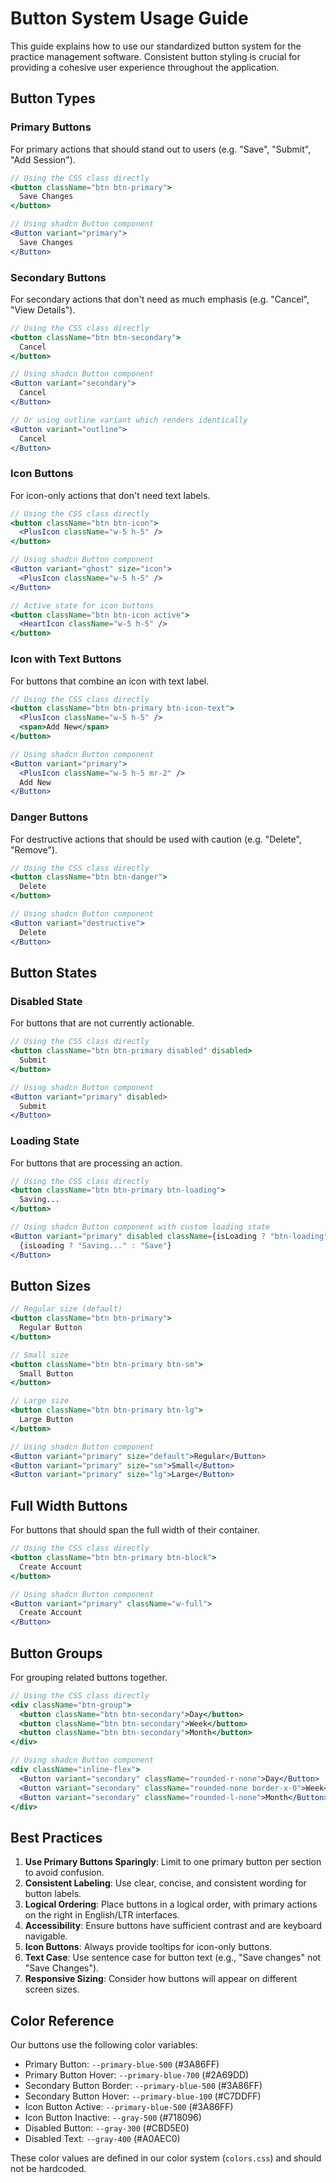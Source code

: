 # Button System Usage Guide

This guide explains how to use our standardized button system for the practice management software. Consistent button styling is crucial for providing a cohesive user experience throughout the application.

## Button Types

### Primary Buttons
For primary actions that should stand out to users (e.g. "Save", "Submit", "Add Session").

```jsx
// Using the CSS class directly
<button className="btn btn-primary">
  Save Changes
</button>

// Using shadcn Button component
<Button variant="primary">
  Save Changes
</Button>
```

### Secondary Buttons
For secondary actions that don't need as much emphasis (e.g. "Cancel", "View Details").

```jsx
// Using the CSS class directly
<button className="btn btn-secondary">
  Cancel
</button>

// Using shadcn Button component
<Button variant="secondary">
  Cancel
</Button>

// Or using outline variant which renders identically
<Button variant="outline">
  Cancel
</Button>
```

### Icon Buttons
For icon-only actions that don't need text labels.

```jsx
// Using the CSS class directly
<button className="btn btn-icon">
  <PlusIcon className="w-5 h-5" />
</button>

// Using shadcn Button component
<Button variant="ghost" size="icon">
  <PlusIcon className="w-5 h-5" />
</Button>

// Active state for icon buttons
<button className="btn btn-icon active">
  <HeartIcon className="w-5 h-5" />
</button>
```

### Icon with Text Buttons
For buttons that combine an icon with text label.

```jsx
// Using the CSS class directly
<button className="btn btn-primary btn-icon-text">
  <PlusIcon className="w-5 h-5" />
  <span>Add New</span>
</button>

// Using shadcn Button component
<Button variant="primary">
  <PlusIcon className="w-5 h-5 mr-2" />
  Add New
</Button>
```

### Danger Buttons
For destructive actions that should be used with caution (e.g. "Delete", "Remove").

```jsx
// Using the CSS class directly
<button className="btn btn-danger">
  Delete
</button>

// Using shadcn Button component
<Button variant="destructive">
  Delete
</Button>
```

## Button States

### Disabled State
For buttons that are not currently actionable.

```jsx
// Using the CSS class directly
<button className="btn btn-primary disabled" disabled>
  Submit
</button>

// Using shadcn Button component
<Button variant="primary" disabled>
  Submit
</Button>
```

### Loading State
For buttons that are processing an action.

```jsx
// Using the CSS class directly
<button className="btn btn-primary btn-loading">
  Saving...
</button>

// Using shadcn Button component with custom loading state
<Button variant="primary" disabled className={isLoading ? "btn-loading" : ""}>
  {isLoading ? "Saving..." : "Save"}
</Button>
```

## Button Sizes

```jsx
// Regular size (default)
<button className="btn btn-primary">
  Regular Button
</button>

// Small size
<button className="btn btn-primary btn-sm">
  Small Button
</button>

// Large size
<button className="btn btn-primary btn-lg">
  Large Button
</button>

// Using shadcn Button component
<Button variant="primary" size="default">Regular</Button>
<Button variant="primary" size="sm">Small</Button>
<Button variant="primary" size="lg">Large</Button>
```

## Full Width Buttons
For buttons that should span the full width of their container.

```jsx
// Using the CSS class directly
<button className="btn btn-primary btn-block">
  Create Account
</button>

// Using shadcn Button component
<Button variant="primary" className="w-full">
  Create Account
</Button>
```

## Button Groups
For grouping related buttons together.

```jsx
// Using the CSS class directly
<div className="btn-group">
  <button className="btn btn-secondary">Day</button>
  <button className="btn btn-secondary">Week</button>
  <button className="btn btn-secondary">Month</button>
</div>

// Using shadcn Button component
<div className="inline-flex">
  <Button variant="secondary" className="rounded-r-none">Day</Button>
  <Button variant="secondary" className="rounded-none border-x-0">Week</Button>
  <Button variant="secondary" className="rounded-l-none">Month</Button>
</div>
```

## Best Practices

1. **Use Primary Buttons Sparingly**: Limit to one primary button per section to avoid confusion.
2. **Consistent Labeling**: Use clear, concise, and consistent wording for button labels.
3. **Logical Ordering**: Place buttons in a logical order, with primary actions on the right in English/LTR interfaces.
4. **Accessibility**: Ensure buttons have sufficient contrast and are keyboard navigable.
5. **Icon Buttons**: Always provide tooltips for icon-only buttons.
6. **Text Case**: Use sentence case for button text (e.g., "Save changes" not "Save Changes").
7. **Responsive Sizing**: Consider how buttons will appear on different screen sizes.

## Color Reference

Our buttons use the following color variables:

- Primary Button: `--primary-blue-500` (#3A86FF)
- Primary Button Hover: `--primary-blue-700` (#2A69DD)
- Secondary Button Border: `--primary-blue-500` (#3A86FF)
- Secondary Button Hover: `--primary-blue-100` (#C7DDFF)
- Icon Button Active: `--primary-blue-500` (#3A86FF)
- Icon Button Inactive: `--gray-500` (#718096)
- Disabled Button: `--gray-300` (#CBD5E0)
- Disabled Text: `--gray-400` (#A0AEC0)

These color values are defined in our color system (`colors.css`) and should not be hardcoded.
